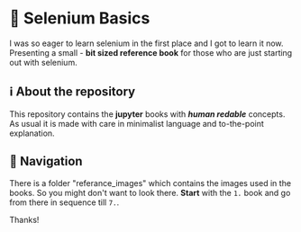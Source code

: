 # 📜 Selenium Basics
I was so eager to learn selenium in the first place and I got to learn it now. Presenting a small - **bit sized reference book** for those who are just starting out with selenium.

## ℹ️ About the repository
This repository contains the **jupyter** books with ***human redable*** concepts. As usual it is made with care in minimalist language and to-the-point explanation.

## 🧭 Navigation
There is a folder "referance_images" which contains the images used in the books. So you might don't want to look there. **Start** with the `1.` book and go from there in sequence till `7.`. 

Thanks!
